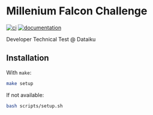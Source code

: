 # Millenium Falcon Challenge

[![ci](https://github.com/DiZ-02/millenium-falcon-challenge/workflows/ci/badge.svg)](https://github.com/DiZ-02/millenium-falcon-challenge/actions?query=workflow%3Aci)
[![documentation](https://img.shields.io/badge/docs-mkdocs%20material-blue.svg?style=flat)](https://DiZ-02.github.io/millenium-falcon-challenge/)

[//]: # ([![pypi version]&#40;https://img.shields.io/pypi/v/millenium-falcon-challenge.svg&#41;]&#40;https://pypi.org/project/millenium-falcon-challenge/&#41;)
[//]: # ([![gitpod]&#40;https://img.shields.io/badge/gitpod-workspace-blue.svg?style=flat&#41;]&#40;https://gitpod.io/#https://github.com/DiZ-02/millenium-falcon-challenge&#41;)
[//]: # ([![gitter]&#40;https://badges.gitter.im/join%20chat.svg&#41;]&#40;https://app.gitter.im/#/room/#millenium-falcon-challenge:gitter.im&#41;)

Developer Technical Test @ Dataiku

## Installation

With `make`:

```bash
make setup
```

If not available:

```bash
bash scripts/setup.sh
```
